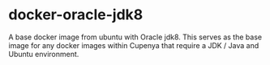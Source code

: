 # docker-oracle-jdk8

A base docker image from ubuntu with Oracle jdk8. This serves as the base image for any docker images within Cupenya that require a JDK / Java and Ubuntu environment.

